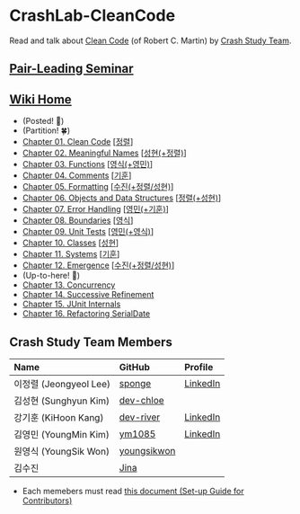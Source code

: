 # CrashLab-CleanCode

Read and talk about [Clean Code](https://enos.itcollege.ee/~jpoial/oop/naited/Clean%20Code.pdf) (of Robert C. Martin) by [Crash Study Team](#crash-study-team-members).

## [Pair-Leading Seminar](https://github.com/SPONGE-JL/CrashLab-CleanCode/projects/1)

## [Wiki Home](https://github.com/SPONGE-JL/CrashLab-CleanCode/wiki#welcome-crashlab-cleancode-wiki)

- (Posted! 🌳)
- (Partition! 🍀)
- [Chapter 01. Clean Code](https://github.com/SPONGE-JL/CrashLab-CleanCode/wiki/Chapter-01.-Clean-Code) [[정렬](https://github.com/SPONGE-JL/CrashLab-CleanCode/projects/1#card-64313016)]
- [Chapter 02. Meaningful Names](https://github.com/SPONGE-JL/CrashLab-CleanCode/wiki/Chapter-02.-Meaningful-Names) [[성현(+정렬)](https://github.com/SPONGE-JL/CrashLab-CleanCode/projects/1#card-64313130)]
- [Chapter 03. Functions](https://github.com/SPONGE-JL/CrashLab-CleanCode/wiki/Chapter-03.-Meaningful-Names) [[영식(+영민)](https://github.com/SPONGE-JL/CrashLab-CleanCode/projects/1#card-64313140)]
- [Chapter 04. Comments](https://github.com/SPONGE-JL/CrashLab-CleanCode/wiki/Chapter-04.-Comments) [[기훈](https://github.com/SPONGE-JL/CrashLab-CleanCode/projects/1#card-64313230)]
- [Chapter 05. Formatting](https://github.com/SPONGE-JL/CrashLab-CleanCode/wiki/Chapter-05.-Formatting) [[수진(+정렬/성현)](https://github.com/SPONGE-JL/CrashLab-CleanCode/projects/1#card-64313220)]
- [Chapter 06. Objects and Data Structures](https://github.com/SPONGE-JL/CrashLab-CleanCode/wiki/Chapter-06.-Objects-and-Data-Structures) [[정렬(+성현)](https://github.com/SPONGE-JL/CrashLab-CleanCode/projects/1#card-64313213)]
- [Chapter 07. Error Handling](https://github.com/SPONGE-JL/CrashLab-CleanCode/wiki/Chapter-07.-Error-Handling) [[영민(+기훈)](https://github.com/SPONGE-JL/CrashLab-CleanCode/projects/1#card-64313194)]
- [Chapter 08. Boundaries](https://github.com/SPONGE-JL/CrashLab-CleanCode/wiki/Chapter-08.-Boundaries) [[영식](https://github.com/SPONGE-JL/CrashLab-CleanCode/projects/1#card-64313184)]
- [Chapter 09. Unit Tests](https://github.com/SPONGE-JL/CrashLab-CleanCode/wiki/Chapter-09.-Unit-Tests) [[영민(+영식)](https://github.com/SPONGE-JL/CrashLab-CleanCode/projects/1#card-64313174)]
- [Chapter 10. Classes](https://github.com/SPONGE-JL/CrashLab-CleanCode/wiki/Chapter-10.-Classes) [[성현](https://github.com/SPONGE-JL/CrashLab-CleanCode/projects/1#card-64313168)]
- [Chapter 11. Systems](https://github.com/SPONGE-JL/CrashLab-CleanCode/wiki/Chapter-11.-Systems) [[기훈](https://github.com/SPONGE-JL/CrashLab-CleanCode/projects/1#card-64313163)]
- [Chapter 12. Emergence](https://github.com/SPONGE-JL/CrashLab-CleanCode/wiki/Chapter-12.-Emergence) [[수진(+정렬/성현)](https://github.com/SPONGE-JL/CrashLab-CleanCode/projects/1#card-64313154)]
- (Up-to-here! 🚀)
- [Chapter 13. Concurrency](https://github.com/SPONGE-JL/CrashLab-CleanCode/wiki/Chapter-13.-Concurrency)
- [Chapter 14. Successive Refinement](https://github.com/SPONGE-JL/CrashLab-CleanCode/wiki/Chapter-14.-Successive-Refinement)
- [Chapter 15. JUnit Internals](https://github.com/SPONGE-JL/CrashLab-CleanCode/wiki/Chapter-15.-JUnit-Internals)
- [Chapter 16. Refactoring SerialDate](https://github.com/SPONGE-JL/CrashLab-CleanCode/wiki/Chapter-16.-Refactoring-SerialDate)

## Crash Study Team Members

| **Name**               | **GitHub**                                    | **Profile**                                                     |
| :--------------------- | :-------------------------------------------- | :-------------------------------------------------------------- |
| 이정렬 (Jeongyeol Lee) | [sponge](https://github.com/SPONGE-JL)        | [LinkedIn](https://www.linkedin.com/in/sponge-jl/)              |
| 김성현 (Sunghyun Kim)  | [dev-chloe](https://github.com/dev-chloe)     |                                                                 |
| 강기훈 (KiHoon Kang)   | [dev-river](https://github.com/dev-river)     | [LinkedIn](https://www.linkedin.com/in/dev-river/)              |
| 김영민 (YoungMin Kim)  | [ym1085](https://github.com/ym1085)           | [LinkedIn](https://www.linkedin.com/in/youngmin-kim-1a245019a/) |
| 원영식 (YoungSik Won)  | [youngsikwon](https://github.com/youngsikwon) |                                                                 |
| 김수진                 | [Jina](https://github.com/suurang)            |                                                                 |

- Each memebers must read [this document (Set-up Guide for Contributors)](./README-SETUP.md#set-up-guide-for-contributors)
